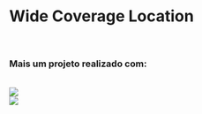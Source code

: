 <h1>Wide Coverage Location</h1>
<br>
<h3>Mais um projeto realizado com: </h3>
<br>
<img src="https://img.shields.io/badge/HTML-239120?style=for-the-badge&logo=html5&logoColor=white">
<br>
<img src="https://img.shields.io/badge/CSS-239120?&style=for-the-badge&logo=css3&logoColor=white">
